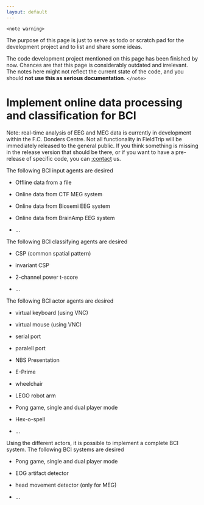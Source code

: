 ```yaml
---
layout: default
---
```


`<note warning>`

The purpose of this page is just to serve as todo or scratch pad for the development project and to list and share some ideas. 

The code development project mentioned on this page has been finished by now. Chances are that this page is considerably outdated and irrelevant. The notes here might not reflect the current state of the code, and you should **not use this as serious documentation**.
`</note>`

# Implement online data processing and classification for BCI

Note: real-time analysis of EEG and MEG data is currently in development within the F.C. Donders Centre. Not all functionality in FieldTrip will be immediately released to the general public. If you think something is missing in the release version that should be there, or if you want to have a pre-release of specific code, you can [:contact](/contact) us.

The following BCI input agents are desired

*  Offline data from a file

*  Online data from CTF MEG system

*  Online data from Biosemi EEG system

*  Online data from BrainAmp EEG system

*  ...

The following BCI classifying agents are desired

*  CSP (common spatial pattern)

*  invariant CSP

*  2-channel power t-score

*  ...

The following BCI actor agents are desired

*  virtual keyboard (using VNC)

*  virtual mouse (using VNC)

*  serial port

*  paralell port

*  NBS Presentation

*  E-Prime

*  wheelchair

*  LEGO robot arm

*  Pong game, single and dual player mode

*  Hex-o-spell

*  ...

Using the different actors, it is possible to implement a complete BCI system. The following BCI systems are desired

*  Pong game, single and dual player mode

*  EOG artifact detector

*  head movement detector (only for MEG)

*  ...

